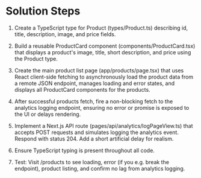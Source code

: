 # Solution Steps

1. Create a TypeScript type for Product (types/Product.ts) describing id, title, description, image, and price fields.

2. Build a reusable ProductCard component (components/ProductCard.tsx) that displays a product's image, title, short description, and price using the Product type.

3. Create the main product list page (app/products/page.tsx) that uses React client-side fetching to asynchronously load the product data from a remote JSON endpoint, manages loading and error states, and displays all ProductCard components for the products.

4. After successful products fetch, fire a non-blocking fetch to the analytics logging endpoint, ensuring no error or promise is exposed to the UI or delays rendering.

5. Implement a Next.js API route (pages/api/analytics/logPageView.ts) that accepts POST requests and simulates logging the analytics event. Respond with status 204. Add a short artificial delay for realism.

6. Ensure TypeScript typing is present throughout all code.

7. Test: Visit /products to see loading, error (if you e.g. break the endpoint), product listing, and confirm no lag from analytics logging.

